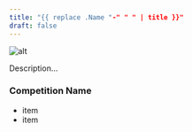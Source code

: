 ```yaml
---
title: "{{ replace .Name "-" " " | title }}"
draft: false
---
```


![alt](//placehold.co/600x400)

Description...

### Competition Name

- item
- item
